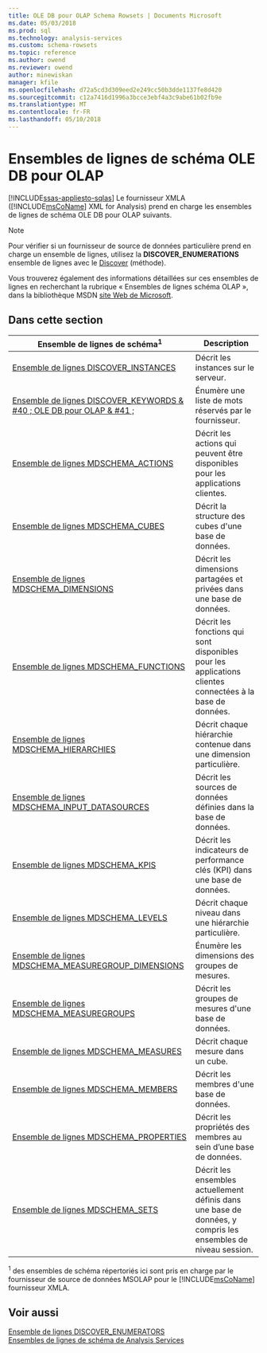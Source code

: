 ```yaml
---
title: OLE DB pour OLAP Schema Rowsets | Documents Microsoft
ms.date: 05/03/2018
ms.prod: sql
ms.technology: analysis-services
ms.custom: schema-rowsets
ms.topic: reference
ms.author: owend
ms.reviewer: owend
author: minewiskan
manager: kfile
ms.openlocfilehash: d72a5cd3d309eed2e249cc50b3dde1137fe8d420
ms.sourcegitcommit: c12a7416d1996a3bcce3ebf4a3c9abe61b02fb9e
ms.translationtype: MT
ms.contentlocale: fr-FR
ms.lasthandoff: 05/10/2018
---
```

# <a name="ole-db-for-olap-schema-rowsets"></a>Ensembles de lignes de schéma OLE DB pour OLAP
[!INCLUDE[ssas-appliesto-sqlas](../../../includes/ssas-appliesto-sqlas.md)]
  Le fournisseur XMLA ([!INCLUDE[msCoName](../../../includes/msconame-md.md)] XML for Analysis) prend en charge les ensembles de lignes de schéma OLE DB pour OLAP suivants.  
  
> [!NOTE]  
>  Pour vérifier si un fournisseur de source de données particulière prend en charge un ensemble de lignes, utilisez la **DISCOVER_ENUMERATIONS** ensemble de lignes avec le [Discover](../../../analysis-services/xmla/xml-elements-methods-discover.md) (méthode).  
  
 Vous trouverez également des informations détaillées sur ces ensembles de lignes en recherchant la rubrique « Ensembles de lignes schéma OLAP », dans la bibliothèque MSDN [site Web de Microsoft](http://go.microsoft.com/fwlink/?LinkId=15426).  
  
## <a name="in-this-section"></a>Dans cette section  
  
|Ensemble de lignes de schéma<sup>1</sup>| Description|  
|-------------------------------|-----------------|  
|[Ensemble de lignes DISCOVER_INSTANCES](../../../analysis-services/schema-rowsets/ole-db-olap/discover-instances-rowset.md)|Décrit les instances sur le serveur.|  
|[Ensemble de lignes DISCOVER_KEYWORDS & #40 ; OLE DB pour OLAP & #41 ;](../../../analysis-services/schema-rowsets/ole-db-olap/discover-keywords-rowset-ole-db-for-olap.md)|Énumère une liste de mots réservés par le fournisseur.|  
|[Ensemble de lignes MDSCHEMA_ACTIONS](../../../analysis-services/schema-rowsets/ole-db-olap/mdschema-actions-rowset.md)|Décrit les actions qui peuvent être disponibles pour les applications clientes.|  
|[Ensemble de lignes MDSCHEMA_CUBES](../../../analysis-services/schema-rowsets/ole-db-olap/mdschema-cubes-rowset.md)|Décrit la structure des cubes d'une base de données.|  
|[Ensemble de lignes MDSCHEMA_DIMENSIONS](../../../analysis-services/schema-rowsets/ole-db-olap/mdschema-dimensions-rowset.md)|Décrit les dimensions partagées et privées dans une base de données.|  
|[Ensemble de lignes MDSCHEMA_FUNCTIONS](../../../analysis-services/schema-rowsets/ole-db-olap/mdschema-functions-rowset.md)|Décrit les fonctions qui sont disponibles pour les applications clientes connectées à la base de données.|  
|[Ensemble de lignes MDSCHEMA_HIERARCHIES](../../../analysis-services/schema-rowsets/ole-db-olap/mdschema-hierarchies-rowset.md)|Décrit chaque hiérarchie contenue dans une dimension particulière.|  
|[Ensemble de lignes MDSCHEMA_INPUT_DATASOURCES](../../../analysis-services/schema-rowsets/ole-db-olap/mdschema-input-datasources-rowset.md)|Décrit les sources de données définies dans la base de données.|  
|[Ensemble de lignes MDSCHEMA_KPIS](../../../analysis-services/schema-rowsets/ole-db-olap/mdschema-kpis-rowset.md)|Décrit les indicateurs de performance clés (KPI) dans une base de données.|  
|[Ensemble de lignes MDSCHEMA_LEVELS](../../../analysis-services/schema-rowsets/ole-db-olap/mdschema-levels-rowset.md)|Décrit chaque niveau dans une hiérarchie particulière.|  
|[Ensemble de lignes MDSCHEMA_MEASUREGROUP_DIMENSIONS](../../../analysis-services/schema-rowsets/ole-db-olap/mdschema-measuregroup-dimensions-rowset.md)|Énumère les dimensions des groupes de mesures.|  
|[Ensemble de lignes MDSCHEMA_MEASUREGROUPS](../../../analysis-services/schema-rowsets/ole-db-olap/mdschema-measuregroups-rowset.md)|Décrit les groupes de mesures d'une base de données.|  
|[Ensemble de lignes MDSCHEMA_MEASURES](../../../analysis-services/schema-rowsets/ole-db-olap/mdschema-measures-rowset.md)|Décrit chaque mesure dans un cube.|  
|[Ensemble de lignes MDSCHEMA_MEMBERS](../../../analysis-services/schema-rowsets/ole-db-olap/mdschema-members-rowset.md)|Décrit les membres d'une base de données.|  
|[Ensemble de lignes MDSCHEMA_PROPERTIES](../../../analysis-services/schema-rowsets/ole-db-olap/mdschema-properties-rowset.md)|Décrit les propriétés des membres au sein d’une base de données.|  
|[Ensemble de lignes MDSCHEMA_SETS](../../../analysis-services/schema-rowsets/ole-db-olap/mdschema-sets-rowset.md)|Décrit les ensembles actuellement définis dans une base de données, y compris les ensembles de niveau session.|  
  
 <sup>1</sup> des ensembles de schéma répertoriés ici sont pris en charge par le fournisseur de source de données MSOLAP pour le [!INCLUDE[msCoName](../../../includes/msconame-md.md)] fournisseur XMLA.  
  
## <a name="see-also"></a>Voir aussi  
 [Ensemble de lignes DISCOVER_ENUMERATORS](../../../analysis-services/schema-rowsets/xml/discover-enumerators-rowset.md)   
 [Ensembles de lignes de schéma de Analysis Services](../../../analysis-services/schema-rowsets/analysis-services-schema-rowsets.md)  
  
  
